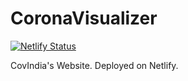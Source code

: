 # CoronaVisualizer

[![Netlify Status](https://api.netlify.com/api/v1/badges/c6d65259-b62e-4e78-ac63-81b6df831fd4/deploy-status)](https://app.netlify.com/sites/covindia/deploys)

CovIndia's Website. Deployed on Netlify.
